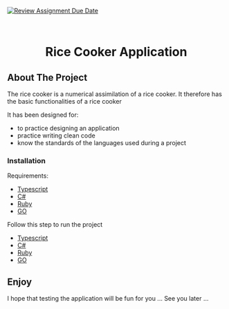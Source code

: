[![Review Assignment Due Date](https://classroom.github.com/assets/deadline-readme-button-24ddc0f5d75046c5622901739e7c5dd533143b0c8e959d652212380cedb1ea36.svg)](https://classroom.github.com/a/hy8NMZUz)

<br />
<div align="center">
  <h1 align="center">Rice Cooker Application</h1>
</div>

## About The Project

The rice cooker is a numerical assimilation of a rice cooker. It therefore has the basic functionalities of a rice cooker

It has been designed for:
* to practice designing an application
* practice writing clean code
* know the standards of the languages used during a project

### Installation

Requirements:
* [Typescript][TS-installation-url]
* [C#][NET-installation-url]
* [Ruby][RUBY-installation-url]
* [GO][GO-installation-url]

Follow this step to run the project
* [Typescript][TS-installation-url]
* [C#][NET-installation-url]
* [Ruby][RUBY-installation-url]
* [GO][GO-installation-url]

## Enjoy

I hope that testing the application will be fun for you ... See you later ...

[TS-installation-url]: https://github.com/hei-school/cc-d2-my-rice-cooker-lianafinaritra/blob/feature/Typescript/README.md/
[NET-installation-url]: https://github.com/hei-school/cc-d2-my-rice-cooker-lianafinaritra/tree/feature/C%23/README.md/
[RUBY-installation-url]: https://github.com/hei-school/cc-d2-my-rice-cooker-lianafinaritra/tree/feature/ruby/README.md/
[GO-installation-url]: https://github.com/hei-school/cc-d2-my-rice-cooker-lianafinaritra/tree/feature/Go/README.md/
[TS-installation-url]: https://www.npmjs.com/package/typescript/
[NET-installation-url]: https://dotnet.microsoft.com/en-us/download//
[RUBY-installation-url]: https://www.ruby-lang.org/fr/documentation/installation//
[GO-installation-url]: https://go.dev/doc/install/